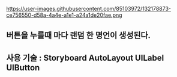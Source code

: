https://user-images.githubusercontent.com/85103972/132178873-ce756550-d58a-4a4e-a1e1-a24a1de20fae.png


<h2>버튼을 누를때 마다 랜덤 한 명언이 생성된다.<h2>
 
사용 기술 : Storyboard
AutoLayout
UILabel
UIButton
